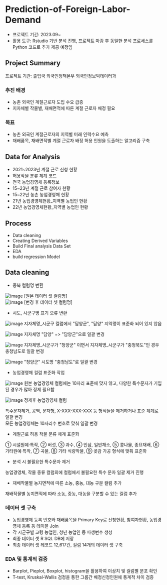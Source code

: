 # Prediction-of-Foreign-Labor-Demand
- 프로젝트 기간: 2023.09~
- 활용 도구: Rstudio 기반 분석 진행, 프로젝트 마감 후 동일한 분석 프로세스를 Python 코드로 추가 제공 예정임
## Project Summary

프로젝트 기관: 출입국 외국인정책본부 외국인정보빅데이터과

### 추진 배경

- 농촌 외국인 계절근로자 도입 수요 급증
- 지자체별 작물별, 재배면적에 따른 계절 근로자 배정 필요

### 목표

- 농촌 외국인 계절근로자의 지역별 미래 인력수요 예측
- 재배품목, 재배면적별 계절 근로자 배정 허용 인원을 도출하는 알고리즘 구축
 
## Data for Analysis

- 2021~2023년 계절 근로 신청 현황
- 허용작물 분류 체계 코드
- 전국 농업경영체 등록정보
- 15~23년 계절 근로 참여자 현황
- 15~22년 농촌 농업경영체 현황
- 21년 농업경영체현황_지역별 농업인 현황
- 22년 농업경영체현황_지역별 농업인 현황

## Process

- Data cleaning
- Creating Derived Variables
- Build Final analysis Data Set
- EDA
- build regression Model

## Data cleaning

- 중복 컬럼명 변환

![image](https://github.com/eumtaewon/Prediction-of-Foreign-Labor-Demand/assets/104436260/ddb51e01-bc60-4853-948e-7a6bdd137c80)
[원본 데이터 셋 컬럼명]  
![image](https://github.com/eumtaewon/Prediction-of-Foreign-Labor-Demand/assets/104436260/f7ef78e6-3957-461d-8799-05f3a679e3a4)
[변경 후 데이터 셋 컬럼명]

  
- 시도, 시군구명 표기 오류 변환

![image](https://github.com/eumtaewon/Prediction-of-Foreign-Labor-Demand/assets/104436260/56bc17c1-c2ac-4f0c-b3b4-9d94225bafbe)
지자체명_시군구 컬럼에서 "담양군", "담양" 지역명이 표준화 되어 있지 않음

![image](https://github.com/eumtaewon/Prediction-of-Foreign-Labor-Demand/assets/104436260/bad44fe0-d7b6-4f92-926c-f7087694772c)
지자체명 "담양" => "담양군"으로 일괄 변경

![image](https://github.com/eumtaewon/Prediction-of-Foreign-Labor-Demand/assets/104436260/c56afec4-3b4d-4756-a14b-ab4a523015f4)
지자체명_시군구가 "청양군" 이면서 지자체명_시군구가 "충청북도"인 경우 충청남도로 일괄 변경

![image](https://github.com/eumtaewon/Prediction-of-Foreign-Labor-Demand/assets/104436260/0478d983-efd4-44de-b6d3-f09883543a85)
"청양군" 시도명 "충청남도"로 일괄 변경

- 농업경영체 컬럼 표준화 작업

![image](https://github.com/eumtaewon/Prediction-of-Foreign-Labor-Demand/assets/104436260/0dcbabaa-ee32-4278-94f1-6fa637b5ba87)
원본 농업경영체 컬럼에는 10자리 표준에 맞지 않고, 다양한 특수문자가 기입된 경우가 많아 정제 필요함

![image](https://github.com/eumtaewon/Prediction-of-Foreign-Labor-Demand/assets/104436260/801ce47c-0584-4da5-a27f-fde0be979e52)
정제후 농업경영체 컬럼

특수문자제거, 공백, 문자형, X-XXX-XXX-XXX 등 형식들을 제거하거나 표준 체계로 일괄 변경  
모든 농업경영체는 10자리수 번호로 맞춰 일괄 변경  

- 계절근로 허용 작물 분류 체계 표준화

① 시설원예·특작, ② 버섯, ③ 과수, ④ 인삼, 일반채소, ⑤ 콩나물, 종묘재배, ⑥ 기타원예·특작, ⑦ 곡물, ⑧ 기타 식량작물, ⑨ 곶감 가공 형식에 맞춰 표준화  

- 분석 시 불필요한 특수문자 제거

농업경영체, 작물 종류 컬럼외에 컬럼에서 불필요한 특수 문자 일괄 제거 진행  

- 재배작물별 농지면적에 따른 소농, 중농, 대농 구분 컬럼 추가

재배작물별 농지면적에 따라 소농, 중농, 대농을 구분할 수 있는 컬럼 추가




### 데이터 셋 구축

- 농업경영체 등록 번호와 재배품목을 Primary Key로 신청현황, 참여자현황, 농업경영체 등록 등 테이블 Join 
- 각 시군구별 고령 농업인, 청년 농업인 등 파생변수 생성
- 최종 데이터 셋 R SQL DB에 저장
- 최종 데이터 셋 레코드 12,617건, 컬럼 14개의 데이터 셋 구축

### EDA 및 통계적 검증

- Barplot, Pieplot, Boxplot, histogram을 활용하여 이상치 및 컬럼별 분포 확인
- T-test, Kruskal-Wallis 검정을 통한 그룹간 배정신청인원에 통계적 차이 검증

